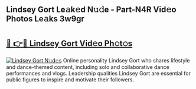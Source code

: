## Lindsey Gort Le𝚊k𝚎d N𝚞𝚍e - Part-N4R Vid𝚎o Photos Le𝚊ks 3w9gr

# <h2><a href="http://fbeeibb.evod.top/?m=Lindsey+Gort">🔗 👉🔴 Lindsey Gort Vid𝚎o Ph𝚘t𝚘s</a></h2>

[![Lindsey Gort N𝚞d𝚎s](https://i.imgur.com/8V9OHl7.gif)](http://fbeeibb.evod.top/?m=Lindsey+Gort)
Online personality Lindsey Gort who shares lifestyle and dance-themed content, including solo and collaborative dance performances and vlogs. Leadership qualities Lindsey Gort are essential for public figures to inspire and motivate their followers. 

